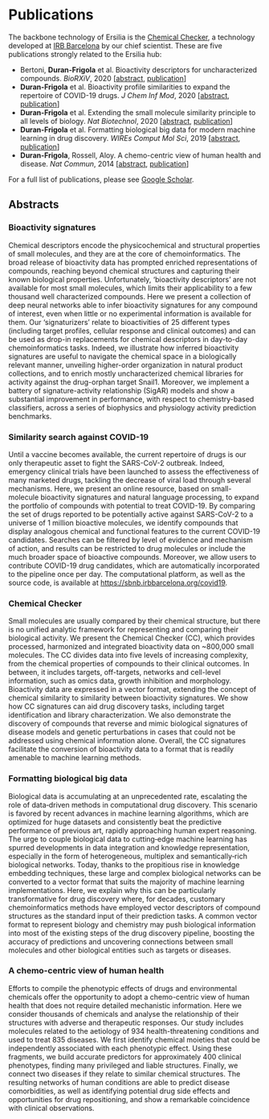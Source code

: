 # Publications

The backbone technology of Ersilia is the [Chemical Checker](https://bioactivitysignatures.org), a technology developed at [IRB Barcelona](http://irbbarcelona.org) by our chief scientist. These are five publications strongly related to the Ersilia hub:
* Bertoni, **Duran-Frigola** et al. Bioactivity descriptors for uncharacterized compounds. *BioRXiV*, 2020 [[abstract](#bioactivity-signatures), [publication](https://www.biorxiv.org/content/10.1101/2020.07.21.214197v2.full)]
* **Duran-Frigola** et al. Bioactivity profile similarities to expand the repertoire of COVID-19 drugs. *J Chem Inf Mod*, 2020 [[abstract](#similarity-search-against-covid-19), [publication](https://pubs.acs.org/doi/10.1021/acs.jcim.0c00420)]
* **Duran-Frigola** et al. Extending the small molecule similarity principle to all levels of biology. *Nat Biotechnol*, 2020 [[abstract](#chemical-checker), [publication](https://www.nature.com/articles/s41587-020-0502-7)]
* **Duran-Frigola** et al. Formatting biological big data for modern machine learning in drug discovery. *WIREs Comput Mol Sci*, 2019 [[abstract](#formating-biological-big-data), [publication](https://onlinelibrary.wiley.com/doi/abs/10.1002/wcms.1408)]
* **Duran-Frigola**, Rossell, Aloy. A chemo-centric view of human health and disease. *Nat Commun*, 2014 [[abstract](#a-chemo-centric-view-of-human-health), [publication](https://www.nature.com/articles/ncomms6676)]

For a full list of publications, please see [Google Scholar](https://scholar.google.com/citations?user=s71Wrc8AAAAJ&hl=en).

## Abstracts

### Bioactivity signatures

Chemical descriptors encode the physicochemical and structural properties of small molecules, and they are at the core of chemoinformatics. The broad release of bioactivity data has prompted enriched representations of compounds, reaching beyond chemical structures and capturing their known biological properties. Unfortunately, ‘bioactivity descriptors’ are not available for most small molecules, which limits their applicability to a few thousand well characterized compounds. Here we present a collection of deep neural networks able to infer bioactivity signatures for any compound of interest, even when little or no experimental information is available for them. Our ‘signaturizers’ relate to bioactivities of 25 different types (including target profiles, cellular response and clinical outcomes) and can be used as drop-in replacements for chemical descriptors in day-to-day chemoinformatics tasks. Indeed, we illustrate how inferred bioactivity signatures are useful to navigate the chemical space in a biologically relevant manner, unveiling higher-order organization in natural product collections, and to enrich mostly uncharacterized chemical libraries for activity against the drug-orphan target Snail1. Moreover, we implement a battery of signature-activity relationship (SigAR) models and show a substantial improvement in performance, with respect to chemistry-based classifiers, across a series of biophysics and physiology activity prediction benchmarks.

### Similarity search against COVID-19

Until a vaccine becomes available, the current repertoire of drugs is our only therapeutic asset to fight the SARS-CoV-2 outbreak. Indeed, emergency clinical trials have been launched to assess the effectiveness of many marketed drugs, tackling the decrease of viral load through several mechanisms. Here, we present an online resource, based on small-molecule bioactivity signatures and natural language processing, to expand the portfolio of compounds with potential to treat COVID-19. By comparing the set of drugs reported to be potentially active against SARS-CoV-2 to a universe of 1 million bioactive molecules, we identify compounds that display analogous chemical and functional features to the current COVID-19 candidates. Searches can be filtered by level of evidence and mechanism of action, and results can be restricted to drug molecules or include the much broader space of bioactive compounds. Moreover, we allow users to contribute COVID-19 drug candidates, which are automatically incorporated to the pipeline once per day. The computational platform, as well as the source code, is available at https://sbnb.irbbarcelona.org/covid19.

### Chemical Checker

Small molecules are usually compared by their chemical structure, but there is no unified analytic framework for representing and comparing their biological activity. We present the Chemical Checker (CC), which provides processed, harmonized and integrated bioactivity data on ~800,000 small molecules. The CC divides data into five levels of increasing complexity, from the chemical properties of compounds to their clinical outcomes. In between, it includes targets, off-targets, networks and cell-level information, such as omics data, growth inhibition and morphology. Bioactivity data are expressed in a vector format, extending the concept of chemical similarity to similarity between bioactivity signatures. We show how CC signatures can aid drug discovery tasks, including target identification and library characterization. We also demonstrate the discovery of compounds that reverse and mimic biological signatures of disease models and genetic perturbations in cases that could not be addressed using chemical information alone. Overall, the CC signatures facilitate the conversion of bioactivity data to a format that is readily amenable to machine learning methods.

### Formatting biological big data

Biological data is accumulating at an unprecedented rate, escalating the role of data‐driven methods in computational drug discovery. This scenario is favored by recent advances in machine learning algorithms, which are optimized for huge datasets and consistently beat the predictive performance of previous art, rapidly approaching human expert reasoning. The urge to couple biological data to cutting‐edge machine learning has spurred developments in data integration and knowledge representation, especially in the form of heterogeneous, multiplex and semantically‐rich biological networks. Today, thanks to the propitious rise in knowledge embedding techniques, these large and complex biological networks can be converted to a vector format that suits the majority of machine learning implementations. Here, we explain why this can be particularly transformative for drug discovery where, for decades, customary chemoinformatics methods have employed vector descriptors of compound structures as the standard input of their prediction tasks. A common vector format to represent biology and chemistry may push biological information into most of the existing steps of the drug discovery pipeline, boosting the accuracy of predictions and uncovering connections between small molecules and other biological entities such as targets or diseases.

### A chemo-centric view of human health

Efforts to compile the phenotypic effects of drugs and environmental chemicals offer the opportunity to adopt a chemo-centric view of human health that does not require detailed mechanistic information. Here we consider thousands of chemicals and analyse the relationship of their structures with adverse and therapeutic responses. Our study includes molecules related to the aetiology of 934 health-threatening conditions and used to treat 835 diseases. We first identify chemical moieties that could be independently associated with each phenotypic effect. Using these fragments, we build accurate predictors for approximately 400 clinical phenotypes, finding many privileged and liable structures. Finally, we connect two diseases if they relate to similar chemical structures. The resulting networks of human conditions are able to predict disease comorbidities, as well as identifying potential drug side effects and opportunities for drug repositioning, and show a remarkable coincidence with clinical observations.
